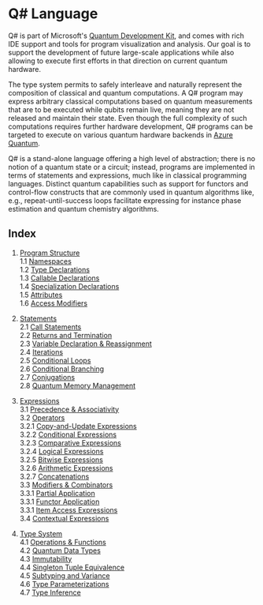 # Q# Language

Q# is part of Microsoft's [Quantum Development Kit](http://www.microsoft.com/quantum), and comes with rich IDE support and tools for program visualization and analysis.
Our goal is to support the development of future large-scale applications while also allowing to execute first efforts in that direction on current quantum hardware. 

The type system permits to safely interleave and naturally represent the composition of classical and quantum computations. A Q# program may express arbitrary classical computations based on quantum measurements that are to be executed while qubits remain live, meaning they are not released and maintain their state. Even though the full complexity of such computations requires further hardware development, Q# programs can be targeted to execute on various quantum hardware backends in [Azure Quantum](https://azure.microsoft.com/services/quantum/).

Q# is a stand-alone language offering a high level of abstraction;
there is no notion of a quantum state or a circuit; instead, 
programs are implemented in terms of statements and expressions, much like in classical programming languages. Distinct quantum capabilities such as support for functors and control-flow constructs that are commonly used in quantum algorithms like, e.g., repeat-until-success loops facilitate expressing for instance phase estimation and quantum chemistry algorithms.


## Index

1. [Program Structure](https://github.com/microsoft/qsharp-language/tree/main/Specifications/Language/1_ProgramStructure)    
1.1 [Namespaces](https://github.com/microsoft/qsharp-language/blob/main/Specifications/Language/1_ProgramStructure/1_Namespaces.md)    
1.2 [Type Declarations](https://github.com/microsoft/qsharp-language/blob/main/Specifications/Language/1_ProgramStructure/2_TypeDeclarations.md)    
1.3 [Callable Declarations](https://github.com/microsoft/qsharp-language/blob/main/Specifications/Language/1_ProgramStructure/3_CallableDeclarations.md)    
1.4 [Specialization Declarations](https://github.com/microsoft/qsharp-language/blob/main/Specifications/Language/1_ProgramStructure/4_SpecializationDeclarations.md)    
1.5 [Attributes](https://github.com/microsoft/qsharp-language/blob/main/Specifications/Language/1_ProgramStructure/5_Attributes.md)    
1.6 [Access Modifiers](https://github.com/microsoft/qsharp-language/blob/main/Specifications/Language/1_ProgramStructure/6_AccessModifiers.md)

2. [Statements](https://github.com/microsoft/qsharp-language/tree/main/Specifications/Language/2_Statements)    
2.1 [Call Statements](https://github.com/microsoft/qsharp-language/blob/main/Specifications/Language/2_Statements/CallStatements.md)    
2.2 [Returns and Termination](https://github.com/microsoft/qsharp-language/blob/main/Specifications/Language/2_Statements/ReturnsAndTermination.md)    
2.3 [Variable Declaration \& Reassignment](https://github.com/microsoft/qsharp-language/blob/main/Specifications/Language/2_Statements/VariableDeclarationsAndUpdates.md)    
2.4 [Iterations](https://github.com/microsoft/qsharp-language/blob/main/Specifications/Language/2_Statements/Iterations.md)    
2.5 [Conditional Loops](https://github.com/microsoft/qsharp-language/blob/main/Specifications/Language/2_Statements/ConditionalLoops.md)    
2.6 [Conditional Branching](https://github.com/microsoft/qsharp-language/blob/main/Specifications/Language/2_Statements/ConditionalBranching.md)    
2.7 [Conjugations](https://github.com/microsoft/qsharp-language/blob/main/Specifications/Language/2_Statements/Conjugations.md)    
2.8 [Quantum Memory Management](https://github.com/microsoft/qsharp-language/blob/main/Specifications/Language/2_Statements/QuantumMemoryManagement.md)

3. [Expressions](https://github.com/microsoft/qsharp-language/tree/main/Specifications/Language/3_Expressions)    
3.1 [Precedence \& Associativity](https://github.com/microsoft/qsharp-language/blob/main/Specifications/Language/3_Expressions/PrecedenceAndAssociativity.md)    
3.2 [Operators](https://github.com/microsoft/qsharp-language/blob/main/Specifications/Language/3_Expressions/PrecedenceAndAssociativity.md#operators)    
    3.2.1 [Copy-and-Update Expressions](https://github.com/microsoft/qsharp-language/blob/main/Specifications/Language/3_Expressions/CopyAndUpdateExpressions.md)   
    3.2.2 [Conditional Expressions](https://github.com/microsoft/qsharp-language/blob/main/Specifications/Language/3_Expressions/ConditionalExpressions.md)    
    3.2.3 [Comparative Expressions](https://github.com/microsoft/qsharp-language/blob/main/Specifications/Language/3_Expressions/ComparativeExpressions.md)    
    3.2.4 [Logical Expressions](https://github.com/microsoft/qsharp-language/blob/main/Specifications/Language/3_Expressions/LogicalExpressions.md)    
    3.2.5 [Bitwise Expressions](https://github.com/microsoft/qsharp-language/blob/main/Specifications/Language/3_Expressions/BitwiseExpressions.md)  
    3.2.6 [Arithmetic Expressions](https://github.com/microsoft/qsharp-language/blob/main/Specifications/Language/3_Expressions/ArithmeticExpressions.md)   
    3.2.7 [Concatenations](https://github.com/microsoft/qsharp-language/blob/main/Specifications/Language/3_Expressions/Concatentation.md)    
3.3 [Modifiers \& Combinators](https://github.com/microsoft/qsharp-language/blob/main/Specifications/Language/3_Expressions/PrecedenceAndAssociativity.md#modifiers-and-combinators)    
3.3.1 [Partial Application](https://github.com/microsoft/qsharp-language/blob/main/Specifications/Language/3_Expressions/PartialApplication.md)    
3.3.1 [Functor Application](https://github.com/microsoft/qsharp-language/blob/main/Specifications/Language/3_Expressions/FunctorApplication.md)    
3.3.1 [Item Access Expressions](https://github.com/microsoft/qsharp-language/blob/main/Specifications/Language/3_Expressions/ItemAccessExpressions.md)   
3.4 [Contextual Expressions](https://github.com/microsoft/qsharp-language/blob/main/Specifications/Language/3_Expressions/ContextualExpressions.md)   

4. [Type System](https://github.com/microsoft/qsharp-language/tree/main/Specifications/Language/4_TypeSystem)    
4.1 [Operations \& Functions](https://github.com/microsoft/qsharp-language/blob/main/Specifications/Language/4_TypeSystem/OperationsAndFunctions.md)    
4.2 [Quantum Data Types](https://github.com/microsoft/qsharp-language/blob/main/Specifications/Language/4_TypeSystem/QuantumDataTypes.md)  
4.3 [Immutability](https://github.com/microsoft/qsharp-language/blob/main/Specifications/Language/4_TypeSystem/Immutability.md)    
4.4 [Singleton Tuple Equivalence](https://github.com/microsoft/qsharp-language/blob/main/Specifications/Language/4_TypeSystem/SingletonTupleEquivalence.md)   
4.5 [Subtyping and Variance](https://github.com/microsoft/qsharp-language/blob/main/Specifications/Language/4_TypeSystem/SubtypingAndVariance.md)    
4.6 [Type Parameterizations](https://github.com/microsoft/qsharp-language/blob/main/Specifications/Language/4_TypeSystem/TypeParameterizations.md)    
4.7 [Type Inference](https://github.com/microsoft/qsharp-language/blob/main/Specifications/Language/4_TypeSystem/TypeInference.md)
